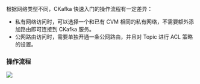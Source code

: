根据网络类型不同，CKafka 快速入门的操作流程有一定差异：

- 私有网络访问时，可以选择一个和已有 CVM 相同的私有网络，不需要额外添加路由即可连接到 CKafka 服务。
- 公网路由访问时，需要单独开通一条公网路由，并且对 Topic 进行 ACL 策略的设置。

### 操作流程

![](https://main.qcloudimg.com/raw/30e64181949f2df1bc21cb81dbf2d020.png)

